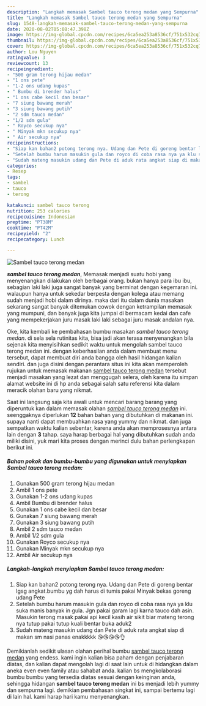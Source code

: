 ```yaml
---
description: "Langkah memasak Sambel tauco terong medan yang Sempurna"
title: "Langkah memasak Sambel tauco terong medan yang Sempurna"
slug: 1548-langkah-memasak-sambel-tauco-terong-medan-yang-sempurna
date: 2020-08-02T05:08:47.398Z
image: https://img-global.cpcdn.com/recipes/6ca5ea253a8536cf/751x532cq70/sambel-tauco-terong-medan-foto-resep-utama.jpg
thumbnail: https://img-global.cpcdn.com/recipes/6ca5ea253a8536cf/751x532cq70/sambel-tauco-terong-medan-foto-resep-utama.jpg
cover: https://img-global.cpcdn.com/recipes/6ca5ea253a8536cf/751x532cq70/sambel-tauco-terong-medan-foto-resep-utama.jpg
author: Lou Nguyen
ratingvalue: 3
reviewcount: 13
recipeingredient:
- "500 gram terong hijau medan"
- "1 ons pete"
- "1-2 ons udang kupas"
- " Bumbu di brender halus"
- "1 ons cabe kecil dan besar"
- "7 siung bawang merah"
- "3 siung bawang putih"
- "2 sdm tauco medan"
- "1/2 sdm gula"
- " Royco secukup nya"
- " Minyak mkn secukup nya"
- " Air secukup nya"
recipeinstructions:
- "Siap kan bahan2 potong terong nya. Udang dan Pete di goreng bentar lgsg angkat.bumbu yg dah harus di tumis pakai Minyak bekas goreng udang Pete"
- "Setelah bumbu harum masukin gula dan royco di coba rasa nya ya klu suka manis banyak in gula. Jgn pakai garam lagi karna tauco dah asin. Masukin terong masak pakai api kecil kasih air sikit biar mateng terong nya tutup pakai tutup kuali bentar buka aduk2"
- "Sudah mateng masukin udang dan Pete di aduk rata angkat siap di makan sm nasi panas enakkkkk 😘😘😘😘👌"
categories:
- Resep
tags:
- sambel
- tauco
- terong

katakunci: sambel tauco terong 
nutrition: 253 calories
recipecuisine: Indonesian
preptime: "PT38M"
cooktime: "PT42M"
recipeyield: "2"
recipecategory: Lunch

---
```



![Sambel tauco terong medan](https://img-global.cpcdn.com/recipes/6ca5ea253a8536cf/751x532cq70/sambel-tauco-terong-medan-foto-resep-utama.jpg)

<b><i>sambel tauco terong medan</i></b>, Memasak menjadi suatu hobi yang menyenangkan dilakukan oleh berbagai orang. bukan hanya para ibu ibu, sebagian laki laki juga sangat banyak yang berminat dengan kegemaran ini. walaupun hanya untuk sekedar berpesta dengan kolega atau memang sudah menjadi hobi dalam dirinya. maka dari itu dalam dunia masakan sekarang sangat banyak ditemukan cowok dengan ketrampilan memasak yang mumpuni, dan banyak juga kita jumpai di bermacam kedai dan cafe yang mempekerjakan juru masak laki laki sebagai juru masak andalan nya.

Oke, kita kembali ke pembahasan bumbu masakan <i>sambel tauco terong medan</i>. di sela sela rutinitas kita, bisa jadi akan terasa menyenangkan bila sejenak kita menyisihkan sedikit waktu untuk mengolah sambel tauco terong medan ini. dengan keberhasilan anda dalam membuat menu tersebut, dapat membuat diri anda bangga oleh hasil hidangan kalian sendiri. dan juga disini dengan perantara situs ini kita akan memperoleh rujukan untuk memasak makanan <u>sambel tauco terong medan</u> tersebut menjadi masakan yang lezat dan menggugah selera, oleh karena itu simpan alamat website ini di hp anda sebagai salah satu referensi kita dalam meracik olahan baru yang nikmat.




Saat ini langsung saja kita awali untuk mencari barang barang yang diperuntuk kan dalam memasak olahan <u><i>sambel tauco terong medan</i></u> ini. seenggaknya diperlukan <b>12</b> bahan bahan yang dibutuhkan di makanan ini. supaya nanti dapat membuahkan rasa yang yummy dan nikmat. dan juga sempatkan waktu kalian sebentar, karena anda akan memprosesnya antara lain dengan <b>3</b> tahap. saya harap berbagai hal yang dibutuhkan sudah anda miliki disini, yuk mari kita proses dengan merinci dulu bahan perlengkapan berikut ini.

<!--inarticleads1-->

##### Bahan pokok dan bumbu-bumbu yang digunakan untuk menyiapkan Sambel tauco terong medan:

1. Gunakan 500 gram terong hijau medan
1. Ambil 1 ons pete
1. Gunakan 1-2 ons udang kupas
1. Ambil  Bumbu di brender halus
1. Gunakan 1 ons cabe kecil dan besar
1. Gunakan 7 siung bawang merah
1. Gunakan 3 siung bawang putih
1. Ambil 2 sdm tauco medan
1. Ambil 1/2 sdm gula
1. Gunakan  Royco secukup nya
1. Gunakan  Minyak mkn secukup nya
1. Ambil  Air secukup nya




<!--inarticleads2-->

##### Langkah-langkah menyiapkan Sambel tauco terong medan:

1. Siap kan bahan2 potong terong nya. Udang dan Pete di goreng bentar lgsg angkat.bumbu yg dah harus di tumis pakai Minyak bekas goreng udang Pete
1. Setelah bumbu harum masukin gula dan royco di coba rasa nya ya klu suka manis banyak in gula. Jgn pakai garam lagi karna tauco dah asin. Masukin terong masak pakai api kecil kasih air sikit biar mateng terong nya tutup pakai tutup kuali bentar buka aduk2
1. Sudah mateng masukin udang dan Pete di aduk rata angkat siap di makan sm nasi panas enakkkkk 😘😘😘😘👌




Demikianlah sedikit ulasan olahan perihal bumbu <u>sambel tauco terong medan</u> yang endess. kami ingin kalian bisa paham dengan penjabaran diatas, dan kalian dapat mengolah lagi di saat lain untuk di hidangkan dalam aneka even even family atau sahabat anda. kalian bs mengkolaborasi bumbu bumbu yang tersedia diatas sesuai dengan keinginan anda, sehingga hidangan <b>sambel tauco terong medan</b> ini bs menjadi lebih yummy dan sempurna lagi. demikian pembahasan singkat ini, sampai bertemu lagi di lain hal. kami harap hari kamu menyenangkan.
